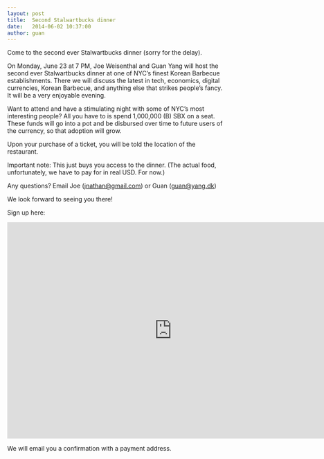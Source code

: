 ```yaml
---
layout: post
title:  Second Stalwartbucks dinner
date:   2014-06-02 10:37:00
author: guan
---
```


Come to the second ever Stalwartbucks dinner (sorry for the delay).

On Monday, June 23 at 7 PM, Joe Weisenthal and Guan Yang will host the second ever Stalwartbucks dinner at one of NYC’s finest Korean Barbecue establishments. There we will discuss the latest in tech, economics, digital currencies, Korean Barbecue, and anything else that strikes people’s fancy. It will be a very enjoyable evening.

Want to attend and have a stimulating night with some of NYC’s most interesting people? All you have to is spend 1,000,000 (B) SBX on a seat. These funds will go into a pot and be disbursed over time to future users of the currency, so that adoption will grow.

Upon your purchase of a ticket, you will be told the location of the restaurant.

Important note: This just buys you access to the dinner. (The actual food, unfortunately, we have to pay for in real USD. For now.)

Any questions? Email Joe (jnathan@gmail.com) or Guan (guan@yang.dk)

We look forward to seeing you there!

Sign up here:

<iframe src="https://docs.google.com/forms/d/1NbvDs77IhBvtPq97kYeZKAryXcPxDf5v3aGuj12N8dc/viewform?embedded=true" width="760" height="500" frameborder="0" marginheight="0" marginwidth="0">Loading...</iframe>

We will email you a confirmation with a payment address.

